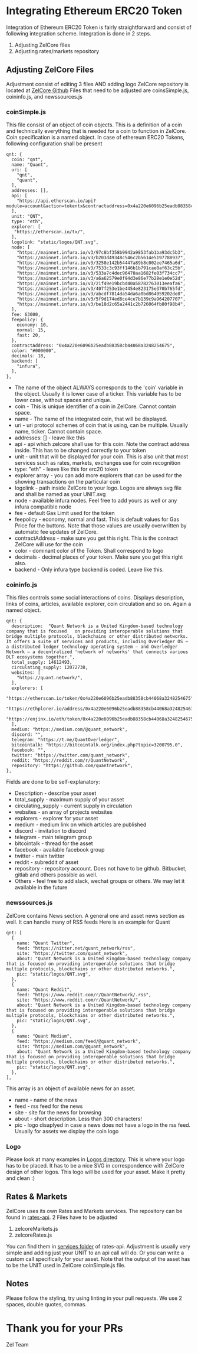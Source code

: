 # Integrating Ethereum ERC20 Token

Integration of Ethereum ERC20 Token is fairly straightforward and consist of following integration scheme.
Integration is done in 2 steps.

 1. Adjusting ZelCore files
 2. Adjusting rates/markets repository

## Adjusting ZelCore Files

Adjustment consist of editing 3 files AND adding logo
ZelCore repository is located at [ZelCore Github](https://github.com/zelcash/ZelCore)
Files that need to be adjusted are coinsSimple.js, coininfo.js,  and newssources.js

### coinSimple.js
This file consist of an object of coin objects. This is a definition of a coin and technically everything that is needed for a coin to function in ZelCore. Coin specification is a named object. In case of ethereum ERC20 Tokens, following configuration shall be present

    qnt: {
      coin: "qnt",
      name: "Quant",
      uri: [
        "qnt",
        "quant",
      ],
      addresses: [],
      api: [
        "https://api.etherscan.io/api?module=account&action=tokentx&contractaddress=0x4a220e6096b25eadb88358cb44068a3248254675&address=",
      ],
      unit: "QNT",
      type: "eth",
      explorer: [
       "https://etherscan.io/tx/",
      ],
      logolink: "static/logos/QNT.svg",
      node: [
        "https://mainnet.infura.io/v3/97c8bf358b9942a9853fab1ba93dc5b3",
        "https://mainnet.infura.io/v3/b203d49348c546c2b5614e5197788937",
        "https://mainnet.infura.io/v3/3258e142b54447a89b8c002ee7465a6d",
        "https://mainnet.infura.io/v3/7533c3c93ff146b1b791cae8af63c25b",
        "https://mainnet.infura.io/v3/533a7c4dec96470aa1682fe03f734cc7",
        "https://mainnet.infura.io/v3/a6a62579e0f94d3e86e77b28e1e0e52d",
        "https://mainnet.infura.io/v3/21f49e19bcbd40a58782763013eeafa6",
        "https://mainnet.infura.io/v3/407f253e1be4454e823175e370b765fd",
        "https://mainnet.infura.io/v3/abcdf7814da54da6a0bd864959202de8",
        "https://mainnet.infura.io/v3/5f9d174ed8ce4ce7b139c9a964207707",
        "https://mainnet.infura.io/v3/be18d2c65a2441c2b726064fb80f98b4",
      ],
      fee: 63000,
      feepolicy: {
        economy: 10,
        normal: 15,
        fast: 20,
      },
      contractAddress: "0x4a220e6096b25eadb88358cb44068a3248254675",
      color: "#000000",
      decimals: 18,
      backend: [
        "infura",
      ],
    },

 - The name of the object ALWAYS corresponds to the 'coin' variable in the object. Usually it is lower case of a ticker. This variable has to be lower case, without spaces and unique. 
 - coin - This is unique identifier of a coin in ZelCore. Cannot contain space.
 - name - The name of the integrated coin, that will be displayed.
 - uri - uri protocol schemes of coin that is using, can be multiple. Usually name, ticker. Cannot contain space.
 - addresses: [] - leave like this
 - api - api which zelcore shall use for this coin. Note the contract address inside. This has to be changed correctly to your token
 - unit - unit that will be displayed for your coin. This is also unit that most services such as rates, markets, exchanges use for coin recognition
 - type: "eth" - leave like this for erc20 token
 - explorer array - you can add more explorers that can be used for the showing transactions on the particular coin
 - logolink - path inside ZelCore to your logo. Logos are always svg file and shall be named as your UNIT.svg 
 -  node - available infura nodes. Feel free to add yours as well or any infura compatible node
 -  fee - default Gas Limit used for the token
 - feepolicy - economy, normal and fast. This is default values for Gas Price for the buttons. Note that those values are usually overwritten by automatic fee updates of ZelCore.
 - contractAddress - make sure you get this right. This is the contract ZelCore will use for the coin
 - color - dominant color of the Token. Shall correspond to logo
 - decimals - decimal places of your token. Make sure you get this right also.
 - backend - Only infura type backend is coded. Leave like this.



### coininfo.js

This files controls some social interactions of coins. Displays description, links of coins, articles, available explorer, coin circulation and so on. Again a named object.

    qnt: {
      description:  "Quant Network is a United Kingdom-based technology company that is focused   on providing interoperable solutions that bridge multiple protocols, blockchains or other distributed networks. It offers a suite of services and products, including Overledger OS — a distributed ledger technology operating system — and Overledger Network — a decentralized 'network of networks' that connects various DLT ecosystems together.",
      total_supply: 14612493,
      circulating_supply: 12072738,
      websites: [
        "https://quant.network/",
      ],
      explorers: [
        "https://etherscan.io/token/0x4a220e6096b25eadb88358cb44068a3248254675",
        "https://ethplorer.io/address/0x4a220e6096b25eadb88358cb44068a3248254675",
        "https://enjinx.io/eth/token/0x4a220e6096b25eadb88358cb44068a3248254675",
      ],
      medium: "https://medium.com/@quant_network",
      discord: "",
      telegram: "https://t.me/QuantOverledger",
      bitcointalk: "https://bitcointalk.org/index.php?topic=3200795.0",
      facebook: "",
      twitter: "https://twitter.com/quant_network",
      reddit: "https://reddit.com/r/QuantNetwork",
      repository: "https://github.com/quantnetwork",
    },
    
Fields are done to be self-explanatory:

 - Description - describe your asset
 - total_supply - maximum supply of your asset
 - circulating_supply - current supply in circulation
 - websites - an array of projects websites
 - explorers - explorer for your asset
 - medium - medium link on which articles are published
 - discord - invitation to discord
 - telegram - main telegram group
 - bitcointalk - thread for the asset
 - facebook - available facebook group
 - twitter - main twitter
 - reddit - subreddit of asset
 - repository - repository account. Does not have to be github. Bitbucket, gitlab and others possible as well.
 - Others - feel free to add slack, wechat groups or others. We may let it available in the future

### newssources.js

ZelCore contains News section. A general one and asset news section as well. It can handle many of RSS feeds 
Here is an example for Quant

    qnt: [
      {
        name: "Quant Twitter",
        feed: "https://nitter.net/quant_network/rss",
        site: "https://twitter.com/quant_network",
        about: "Quant Network is a United Kingdom-based technology company that is focused on providing interoperable solutions that bridge multiple protocols, blockchains or other distributed networks.",
        pic: "static/logos/QNT.svg",
      },
      {
        name: "Quant Reddit",
        feed: "https://www.reddit.com/r/QuantNetwork/.rss",
        site: "https://www.reddit.com/r/QuantNetwork/",
        about: "Quant Network is a United Kingdom-based technology company that is focused on providing interoperable solutions that bridge multiple protocols, blockchains or other distributed networks.",
        pic: "static/logos/QNT.svg",
      },
      {
        name: "Quant Medium",
        feed: "https://medium.com/feed/@quant_network",
        site: "https://medium.com/@quant_network",
        about: "Quant Network is a United Kingdom-based technology company that is focused on providing interoperable solutions that bridge multiple protocols, blockchains or other distributed networks.",
        pic: "static/logos/QNT.svg",
      },
    ],
This array is an object of available news for an asset.

 - name - name of the news
 - feed - rss feed for the news
 - site - site for the news for browsing
 - about - short description. Less than 300 characters!
 - pic - logo disaplyed in case a news does not have a logo in the rss feed. Usually for assets we display the coin logo

### Logo
Please look at many examples in [Logos directory](https://github.com/zelcash/ZelCore/blob/master/logos/). This is where your logo has to be placed. It has to be a nice SVG in correspondence with ZelCore design of other logos. This logo will be used for your asset. Make it pretty and clean :)

## Rates & Markets
ZelCore uses its own Rates and Markets services. The repository can be found in [rates-api](https://github.com/zelcash/rates-api). 
2 Files have to be adjusted

 1. zelcoreMarkets.js
 2. zelcoreRates.js

You can find them in [services folder](https://github.com/zelcash/rates-api/blob/master/src/services/) of rates-api.
Adjustment is usually very simple and adding just your UNIT to an api call will do. Or you can write a custom call specifically for your asset. Note that the output of the asset has to be the UNIT used in ZelCore coinSimple.js file. 

## Notes
Please follow the styling, try using linting in your pull requests. We use 2 spaces, double quotes, commas.

# Thank you for your PRs
Zel Team
